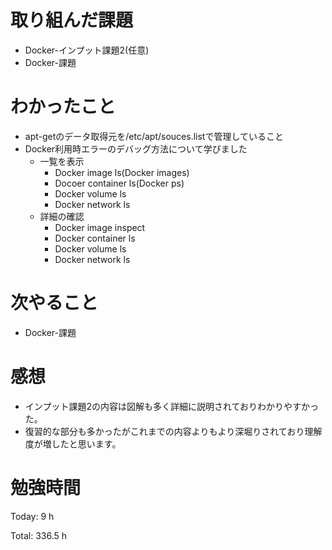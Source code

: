 # 取り組んだ課題
- Docker-インプット課題2(任意)
- Docker-課題

# わかったこと
- apt-getのデータ取得元を/etc/apt/souces.listで管理していること
- Docker利用時エラーのデバッグ方法について学びました
  - 一覧を表示
    - Docker image ls(Docker images)
    - Docoer container ls(Docker ps)
    - Docker volume ls
    - Docker network ls
  - 詳細の確認
    - Docker image inspect
    - Docker container ls
    - Docker volume ls
    - Docker network ls

# 次やること
- Docker-課題

# 感想
- インプット課題2の内容は図解も多く詳細に説明されておりわかりやすかった。
- 復習的な部分も多かったがこれまでの内容よりもより深堀りされており理解度が増したと思います。


# 勉強時間
Today: 9 h

Total: 336.5 h
